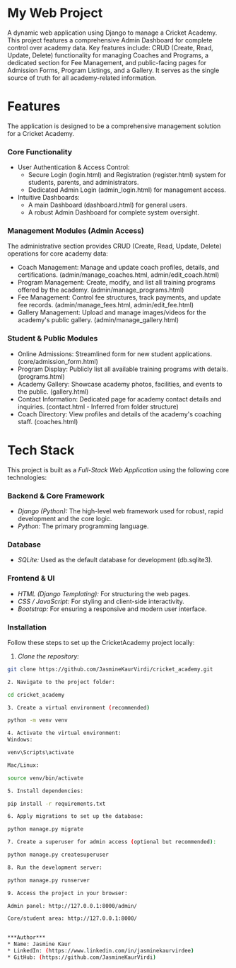 # My Web Project
A dynamic web application using Django to manage a Cricket Academy. This project features a comprehensive Admin Dashboard for complete control over academy data. Key features include: CRUD (Create, Read, Update, Delete) functionality for managing Coaches and Programs, a dedicated section for Fee Management, and public-facing pages for Admission Forms, Program Listings, and a Gallery. It serves as the single source of truth for all academy-related information.


# Features
The application is designed to be a comprehensive management solution for a Cricket Academy.

### Core Functionality
 * User Authentication & Access Control:
   * Secure Login (login.html) and Registration (register.html) system for students, parents, and administrators.
   * Dedicated Admin Login (admin_login.html) for management access.
 * Intuitive Dashboards:
   * A main Dashboard (dashboard.html) for general users.
   * A robust Admin Dashboard for complete system oversight.

### Management Modules (Admin Access)
The administrative section provides CRUD (Create, Read, Update, Delete) operations for core academy data:
 * Coach Management: Manage and update coach profiles, details, and certifications. (admin/manage_coaches.html, admin/edit_coach.html)
 * Program Management: Create, modify, and list all training programs offered by the academy. (admin/manage_programs.html)
 * Fee Management: Control fee structures, track payments, and update fee records. (admin/manage_fees.html, admin/edit_fee.html)
 * Gallery Management: Upload and manage images/videos for the academy's public gallery. (admin/manage_gallery.html)

### Student & Public Modules
 * Online Admissions: Streamlined form for new student applications. (core/admission_form.html)
 * Program Display: Publicly list all available training programs with details. (programs.html)
 * Academy Gallery: Showcase academy photos, facilities, and events to the public. (gallery.html)
 * Contact Information: Dedicated page for academy contact details and inquiries. (contact.html - Inferred from folder structure)
 * Coach Directory: View profiles and details of the academy's coaching staff. (coaches.html)


# Tech Stack
This project is built as a *Full-Stack Web Application* using the following core technologies:

### Backend & Core Framework
* *Django (Python):* The high-level web framework used for robust, rapid development and the core logic.
* *Python:* The primary programming language.

### Database
* *SQLite:* Used as the default database for development (db.sqlite3).

### Frontend & UI
* *HTML (Django Templating):* For structuring the web pages.
* *CSS / JavaScript:* For styling and client-side interactivity.
* *Bootstrap:* For ensuring a responsive and modern user interface.

### Installation
Follow these steps to set up the CricketAcademy project locally:

1. *Clone the repository:*
```bash
git clone https://github.com/JasmineKaurVirdi/cricket_academy.git

2. Navigate to the project folder:

cd cricket_academy

3. Create a virtual environment (recommended)

python -m venv venv

4. Activate the virtual environment:
Windows:

venv\Scripts\activate

Mac/Linux:

source venv/bin/activate

5. Install dependencies:

pip install -r requirements.txt

6. Apply migrations to set up the database:

python manage.py migrate

7. Create a superuser for admin access (optional but recommended):

python manage.py createsuperuser

8. Run the development server:

python manage.py runserver

9. Access the project in your browser:

Admin panel: http://127.0.0.1:8000/admin/

Core/student area: http://127.0.0.1:8000/


***Author***
* Name: Jasmine Kaur  
* LinkedIn: (https://www.linkedin.com/in/jasminekaurvirdee)  
* GitHub: (https://github.com/JasmineKaurVirdi)